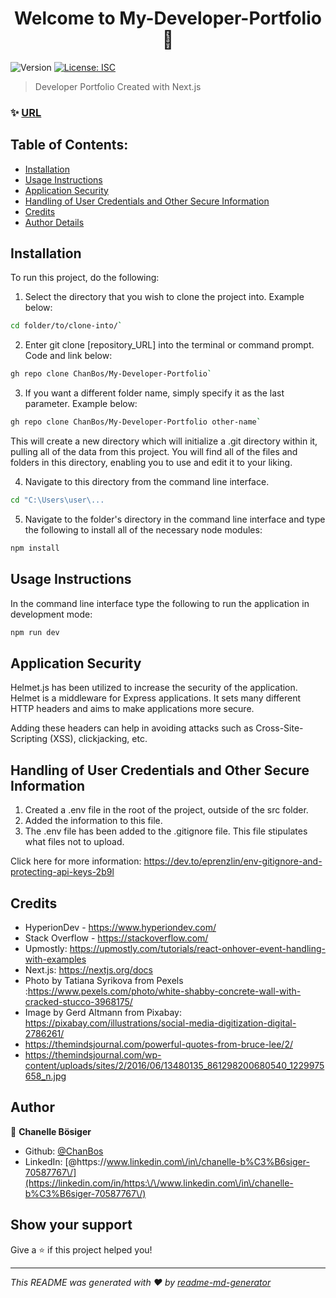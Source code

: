 <h1 align="center">Welcome to My-Developer-Portfolio 👋</h1>
<p>
  <img alt="Version" src="https://img.shields.io/badge/version-1.0.0-blue.svg?cacheSeconds=2592000" />
  <a href="#" target="_blank">
    <img alt="License: ISC" src="https://img.shields.io/badge/License-ISC-yellow.svg" />
  </a>
</p>

> Developer Portfolio Created with Next.js

### ✨ [URL](my-developer-portfolio-sand.vercel.app)

## Table of Contents:

- [Installation](#installation)
- [Usage Instructions](#usage-instructions)
- [Application Security](#application-security)
- [Handling of User Credentials and Other Secure Information](#handling-of-user-credentials-and-other-secure-information)
- [Credits](#credits)
- [Author Details](#author-details)

## Installation

To run this project, do the following:

1. Select the directory that you wish to clone the project into. Example below:

```sh
cd folder/to/clone-into/`
```

2. Enter git clone [repository_URL] into the terminal or command prompt. Code and link below:

```sh
gh repo clone ChanBos/My-Developer-Portfolio`
```

3. If you want a different folder name, simply specify it as the last parameter. Example below:

```sh
gh repo clone ChanBos/My-Developer-Portfolio other-name`
```

This will create a new directory which will initialize a .git directory within it, pulling all of the data from this project. You will find all of the files and folders in this directory, enabling you to use and edit it to your liking.

4. Navigate to this directory from the command line interface.

```sh
cd "C:\Users\user\...
```

5. Navigate to the folder's directory in the command line interface and type the following to install all of the necessary node modules:

```sh
npm install
```

## Usage Instructions

In the command line interface type the following to run the application in development mode:

```sh
npm run dev
```

## Application Security

Helmet.js has been utilized to increase the security of the application. Helmet is a middleware for Express applications. It sets many different HTTP headers and aims to make applications more secure.

Adding these headers can help in avoiding attacks such as Cross-Site-Scripting (XSS), clickjacking, etc.

## Handling of User Credentials and Other Secure Information

1. Created a .env file in the root of the project, outside of the src folder.
2. Added the information to this file.
3. The .env file has been added to the .gitignore file. This file stipulates what files not to upload.

Click here for more information: https://dev.to/eprenzlin/env-gitignore-and-protecting-api-keys-2b9l

## Credits

- HyperionDev - https://www.hyperiondev.com/
- Stack Overflow - https://stackoverflow.com/
- Upmostly: https://upmostly.com/tutorials/react-onhover-event-handling-with-examples
- Next.js: https://nextjs.org/docs
- Photo by Tatiana Syrikova from Pexels :https://www.pexels.com/photo/white-shabby-concrete-wall-with-cracked-stucco-3968175/
- Image by Gerd Altmann from Pixabay: https://pixabay.com/illustrations/social-media-digitization-digital-2786261/
- https://themindsjournal.com/powerful-quotes-from-bruce-lee/2/
- https://themindsjournal.com/wp-content/uploads/sites/2/2016/06/13480135_861298200680540_1229975658_n.jpg


## Author

👤 **Chanelle Bösiger**

* Github: [@ChanBos](https://github.com/ChanBos)
* LinkedIn: [@https:\/\/www.linkedin.com\/in\/chanelle-b%C3%B6siger-70587767\/](https://linkedin.com/in/https:\/\/www.linkedin.com\/in\/chanelle-b%C3%B6siger-70587767\/)

## Show your support

Give a ⭐️ if this project helped you!

***
_This README was generated with ❤️ by [readme-md-generator](https://github.com/kefranabg/readme-md-generator)_